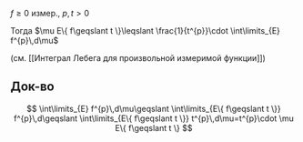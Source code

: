 $f\geqslant 0$ измер., $p, t> 0$

Тогда $\mu E\{ f\geqslant t \}\leqslant \frac{1}{t^{p}}\cdot \int\limits_{E} f^{p}\,d\mu$

(см. [[Интеграл Лебега для произвольной измеримой функции]])
## Док-во

$$
\int\limits_{E} f^{p}\,d\mu\geqslant \int\limits_{E\{ f\geqslant t \}} f^{p}\,d\geqslant \int\limits_{E\{ f\geqslant t \}} t^{p}\,d\mu=t^{p}\cdot \mu E\{ f\geqslant t \}
$$
